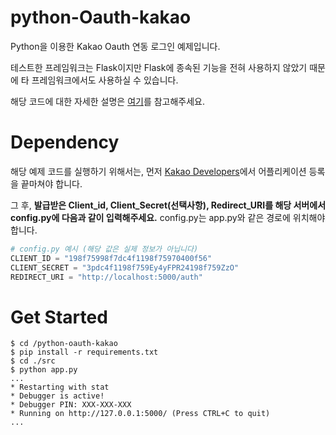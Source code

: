 # python-Oauth-kakao
Python을 이용한 Kakao Oauth 연동 로그인 예제입니다.

테스트한 프레임워크는 Flask이지만 Flask에 종속된 기능을 전혀 사용하지 않았기 때문에 타 프레임워크에서도 사용하실 수 있습니다.

해당 코드에 대한 자세한 설명은 [여기](https://blog.naver.com/shino1025/222226561870)를 참고해주세요.


# Dependency

해당 예제 코드를 실행하기 위해서는, 먼저 [Kakao Developers](https://developers.kakao.com/)에서 어플리케이션 등록을 끝마쳐야 합니다.

그 후, **발급받은 Client_id, Client_Secret(선택사항), Redirect_URI를 해당 서버에서 config.py에 다음과 같이 입력해주세요.** config.py는 app.py와 같은 경로에 위치해야 합니다.

```python
# config.py 예시 (해당 값은 실제 정보가 아닙니다)
CLIENT_ID = "198f75998f7dc4f1198f75970400f56"
CLIENT_SECRET = "3pdc4f1198f759Ey4yFPR24198f759ZzO"
REDIRECT_URI = "http://localhost:5000/auth"
```



# Get Started

```shell
$ cd /python-oauth-kakao
$ pip install -r requirements.txt
$ cd ./src
$ python app.py
...
* Restarting with stat
* Debugger is active!
* Debugger PIN: XXX-XXX-XXX
* Running on http://127.0.0.1:5000/ (Press CTRL+C to quit)
...
```





